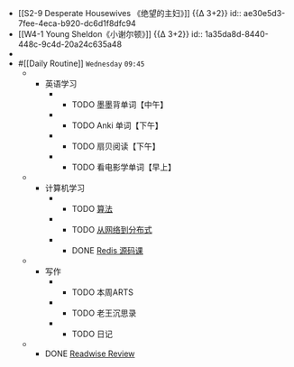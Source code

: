 - [[S2-9 Desperate Housewives 《绝望的主妇》]] {{∆ 3+2}}
id:: ae30e5d3-7fee-4eca-b920-dc6d1f8dfc94
- [[W4-1 Young Sheldon《小谢尔顿》]] {{∆ 3+2}}
id:: 1a35da8d-8440-448c-9c4d-20a24c635a48
-
- #[[Daily Routine]] `Wednesday` `09:45`
	 - - 英语学习
		 - - TODO 墨墨背单词【中午】
		 - - TODO Anki 单词【下午】
		 - - TODO 扇贝阅读【下午】
		 - - TODO 看电影学单词【早上】
	 - - 计算机学习
		 - - TODO [算法](omnifocus:///task/n1slutCBkyO)
		 - - TODO [从网络到分布式](omnifocus:///task/mvEpkUnqe3P)
		 - - DONE [Redis 源码课](https://time.geekbang.org/column/intro/100084301)
	 - - 写作
		 - - TODO 本周ARTS
		 - - TODO 老王沉思录
		 - - TODO 日记
	 - - DONE [Readwise Review](https://readwise.io/review/2021-08-04)